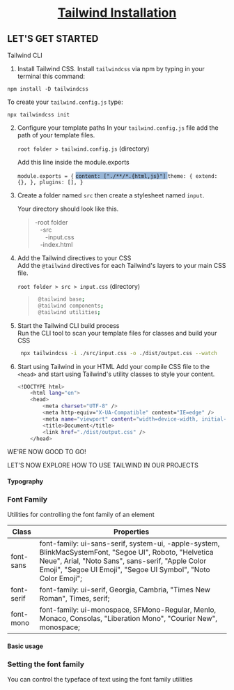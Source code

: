 <h1 style="text-align: center"><a href="https://tailwindcss.com/docs/installation">Tailwind Installation</a></h1>

## LET'S GET STARTED

Tailwind CLI

1. Install Tailwind CSS.
   Install `tailwindcss` via npm by typing in your terminal this command:

`npm install -D tailwindcss`

To create your `tailwind.config.js` type:

`npx tailwindcss init`

2. Configure your template paths
   In your `tailwind.config.js` file add the path of your template files.

   `root folder > tailwind.config.js` (directory)

   Add this line inside the module.exports

   `module.exports = {`
   <span style="background-color: rgba(51, 110, 176, 0.5)"> `content: ["./**/*.{html,js}"]` </span>
   `theme: { extend: {}, }, plugins: [], }`

3. Create a folder named `src` then create a stylesheet named `input`.

   Your directory should look like this.

   > -root folder  
   > &nbsp;&nbsp;&nbsp;-src  
   > &nbsp;&nbsp;&nbsp;&nbsp;&nbsp;&nbsp;-input.css  
   > &nbsp;&nbsp;&nbsp;-index.html

4. Add the Tailwind directives to your CSS  
   Add the `@tailwind` directives for each Tailwind's layers to your main CSS file.

   `root folder > src > input.css` (directory)

   > ```bash
   >  @tailwind base;
   >  @tailwind components;
   >  @tailwind utilities;
   > ```

5. Start the Tailwind CLI build process  
   Run the CLI tool to scan your template files for classes and build your CSS

   ```bash
    npx tailwindcss -i ./src/input.css -o ./dist/output.css --watch
   ```

6. Start using Tailwind in your HTML
   Add your compile CSS file to the `<head>` and start using Tailwind's utility classes to style your content.

   ```bash
   <!DOCTYPE html>
       <html lang="en">
       <head>
           <meta charset="UTF-8" />
           <meta http-equiv="X-UA-Compatible" content="IE=edge" />
           <meta name="viewport" content="width=device-width, initial-scale=1.0" />
           <title>Document</title>
           <link href="./dist/output.css" />
       </head>
   ```

WE'RE NOW GOOD TO GO!

LET'S NOW EXPLORE HOW TO USE TAILWIND IN OUR PROJECTS

#### Typography

### Font Family

Utilities for controlling the font family of an element

| Class      | Properties                                                                                                                                                                                                                    |
| ---------- | ----------------------------------------------------------------------------------------------------------------------------------------------------------------------------------------------------------------------------- |
| font-sans  | font-family: ui-sans-serif, system-ui, -apple-system, BlinkMacSystemFont, "Segoe UI", Roboto, "Helvetica Neue", Arial, "Noto Sans", sans-serif, "Apple Color Emoji", "Segoe UI Emoji", "Segoe UI Symbol", "Noto Color Emoji"; |
| font-serif | font-family: ui-serif, Georgia, Cambria, "Times New Roman", Times, serif;                                                                                                                                                     |
| font-mono  | font-family: ui-monospace, SFMono-Regular, Menlo, Monaco, Consolas, "Liberation Mono", "Courier New", monospace;                                                                                                              |

#### Basic usage

### Setting the font family

You can control the typeface of text using the font family utilities
